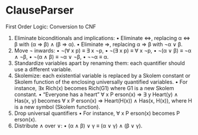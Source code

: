 # ClauseParser
First Order Logic: Conversion to CNF

1. Eliminate biconditionals and implications:
• Eliminate ⇔, replacing α ⇔ β with (α ⇒ β) ∧ (β ⇒ α).
• Eliminate ⇒, replacing α ⇒ β with ¬α ∨ β.
2. Move ¬ inwards:
• ¬(∀ x p) ≡ ∃ x ¬p,
• ¬(∃ x p) ≡ ∀ x ¬p,
• ¬(α ∨ β) ≡ ¬α ∧ ¬β,
• ¬(α ∧ β) ≡ ¬α ∨ ¬β,
• ¬¬α ≡ α.
3. Standardize variables apart by renaming them: each quantifier should use a different variable.
4. Skolemize: each existential variable is replaced by a Skolem constant or Skolem function of the
enclosing universally quantified variables.
• For instance, ∃x Rich(x) becomes Rich(G1) where G1 is a new Skolem constant.
• “Everyone has a heart” ∀ x P erson(x) ⇒ ∃ y Heart(y) ∧ Has(x, y)
becomes ∀ x P erson(x) ⇒ Heart(H(x)) ∧ Has(x, H(x)),
where H is a new symbol (Skolem function).
5. Drop universal quantifiers
• For instance, ∀ x P erson(x) becomes P erson(x).
6. Distribute ∧ over ∨:
• (α ∧ β) ∨ γ ≡ (α ∨ γ) ∧ (β ∨ γ).
